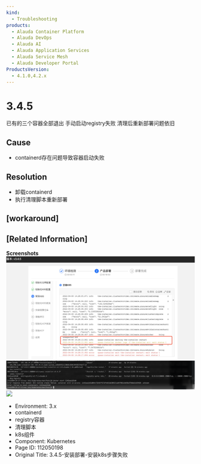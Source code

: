 ```yaml
---
kind:
  - Troubleshooting
products:
  - Alauda Container Platform
  - Alauda DevOps
  - Alauda AI
  - Alauda Application Services
  - Alauda Service Mesh
  - Alauda Developer Portal
ProductsVersion:
  - 4.1.0,4.2.x
---
```

<!-- A type of document that involves encountering a fault, diagnosing it, performing root cause analysis, and providing solutions. -->

# 3.4.5

已有的三个容器全部退出 手动启动registry失败 清理后重新部署问题依旧

## Cause
- containerd存在问题导致容器启动失败

## Resolution
- 卸载containerd
- 执行清理脚本重新部署

## [workaround]

## [Related Information]
**Screenshots**
![](assets/3-4-5-an-zhuang-bu-shu-an-zhuang-k8sbu-zou-shi-bai/70f7b92e-1e56-4d52-b59e-baeb25970bc1.png)
![](assets/3-4-5-an-zhuang-bu-shu-an-zhuang-k8sbu-zou-shi-bai/108ef25f-948c-4016-9b4a-e9dd2eea4cb7.png)
![](assets/3-4-5-an-zhuang-bu-shu-an-zhuang-k8sbu-zou-shi-bai/%E4%BC%81%E4%B8%9A%E5%BE%AE%E4%BF%A1%E6%88%AA%E5%9B%BE_16494168695758.png)
- Environment: 3.x
- containerd
- registry容器
- 清理脚本
- k8s组件
- Component: Kubernetes
- Page ID: 112050198
- Original Title: 3.4.5-安装部署-安装k8s步骤失败
